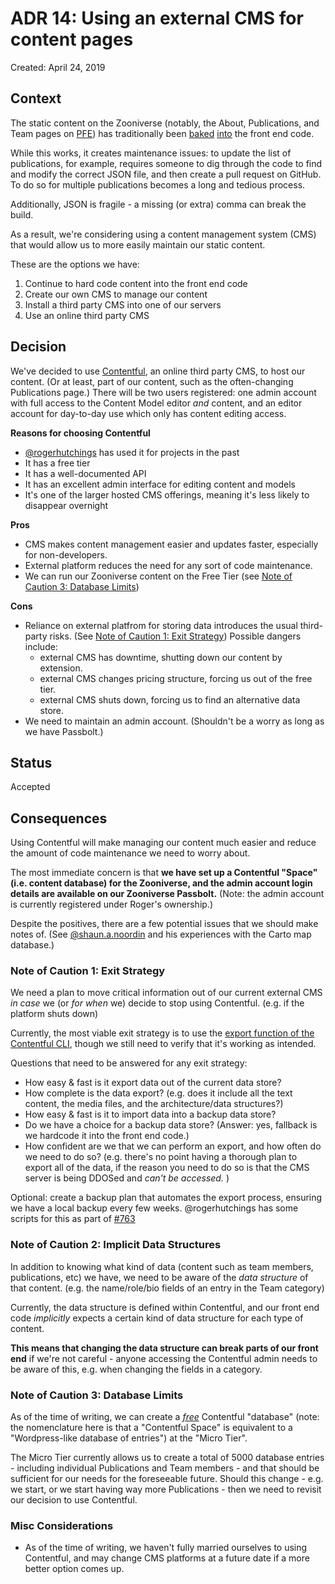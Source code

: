 # ADR 14: Using an external CMS for content pages

Created: April 24, 2019

## Context

The static content on the Zooniverse (notably, the About, Publications, and Team pages on [PFE](https://github.com/zooniverse/Panoptes-Front-End/)) has traditionally been [baked](https://github.com/zooniverse/Panoptes-Front-End/blob/master/app/locales/en.js) [into](https://github.com/zooniverse/Panoptes-Front-End/blob/master/app/lib/publications.js) the front end code.

While this works, it creates maintenance issues: to update the list of publications, for example, requires someone to dig through the code to find and modify the correct JSON file, and then create a pull request on GitHub. To do so for multiple publications becomes a long and tedious process. 

Additionally, JSON is fragile - a missing (or extra) comma can break the build.

As a result, we're considering using a content management system (CMS) that would allow us to more easily maintain our static content.

These are the options we have:

1. Continue to hard code content into the front end code
2. Create our own CMS to manage our content
3. Install a third party CMS into one of our servers
4. Use an online third party CMS

## Decision

We've decided to use [Contentful](https://www.contentful.com/), an online third party CMS, to host our content. (Or at least, part of our content, such as the often-changing Publications page.) There will be two users registered: one admin account with full access to the Content Model editor _and_ content, and an editor account for day-to-day use which only has content editing access.

**Reasons for choosing Contentful**

- [@rogerhutchings](https://github.com/rogerhutchings) has used it for projects in the past
- It has a free tier
- It has a well-documented API
- It has an excellent admin interface for editing content and models
- It's one of the larger hosted CMS offerings, meaning it's less likely to disappear overnight

**Pros**

- CMS makes content management easier and updates faster, especially for non-developers.
- External platform reduces the need for any sort of code maintenance.
- We can run our Zooniverse content on the Free Tier (see [Note of Caution 3: Database Limits](#note-of-caution-3-database-limits))

**Cons**

- Reliance on external platfrom for storing data introduces the usual third-party risks. (See [Note of Caution 1: Exit Strategy](#note-of-caution-1-exit-strategy)) Possible dangers include:
  - external CMS has downtime, shutting down our content by extension.
  - external CMS changes pricing structure, forcing us out of the free tier.
  - external CMS shuts down, forcing us to find an alternative data store.
- We need to maintain an admin account. (Shouldn't be a worry as long as we have Passbolt.)

## Status

Accepted

## Consequences

Using Contentful will make managing our content much easier and reduce the amount of code maintenance we need to worry about.

The most immediate concern is that **we have set up a Contentful "Space" (i.e. content database) for the Zooniverse, and the admin account login details are available on our Zooniverse Passbolt.** (Note: the admin account is currently registered under Roger's ownership.)

Despite the positives, there are a few potential issues that we should make notes of. (See [@shaun.a.noordin](https://github.com/shaunanoordin) and his experiences with the Carto map database.)

### Note of Caution 1: Exit Strategy

We need a plan to move critical information out of our current external CMS _in case_ we (or _for when_ we) decide to stop using Contentful. (e.g. if the platform shuts down)

Currently, the most viable exit strategy is to use the [export function of the Contentful CLI](https://www.contentful.com/developers/docs/tutorials/general/import-and-export/), though we still need to verify that it's working as intended.

Questions that need to be answered for any exit strategy:
- How easy & fast is it export data out of the current data store?
- How complete is the data export? (e.g. does it include all the text content, the media files, and the architecture/data structures?)
- How easy & fast is it to import data into a backup data store?
- Do we have a choice for a backup data store? (Answer: yes, fallback is we hardcode it into the front end code.)
- How confident are we that we can perform an export, and how often do we need to do so? (e.g. there's no point having a thorough plan to export all of the data, if the reason you need to do so is that the CMS server is being DDOSed and _can't be accessed._ )

Optional: create a backup plan that automates the export process, ensuring we have a local backup every few weeks. @rogerhutchings has some scripts for this as part of [#763](https://github.com/zooniverse/front-end-monorepo/issues/763)

### Note of Caution 2: Implicit Data Structures

In addition to knowing what kind of data (content such as team members, publications, etc) we have, we need to be aware of the _data structure_ of that content. (e.g. the name/role/bio fields of an entry in the Team category)

Currently, the data structure is defined within Contentful, and our front end code _implicitly_ expects a certain kind of data structure for each type of content.

**This means that changing the data structure can break parts of our front end** if we're not careful - anyone accessing the Contentful admin needs to be aware of this, e.g. when changing the fields in a category. 

### Note of Caution 3: Database Limits

As of the time of writing, we can create a _[free](https://www.contentfulcommunity.com/t/query-about-spaces-pricing/1316)_ Contentful "database" (note: the nomenclature here is that a "Contentful Space" is equivalent to a "Wordpress-like database of entries") at the "Micro Tier".

The Micro Tier currently allows us to create a total of 5000 database entries - including individual Publications and Team members - and that should be sufficient for our needs for the foreseeable future. Should this change - e.g. we start, or we start having way more Publications - then we need to revisit our decision to use Contentful.

### Misc Considerations 

- As of the time of writing, we haven't fully married ourselves to using Contentful, and may change CMS platforms at a future date if a more better option comes up.
